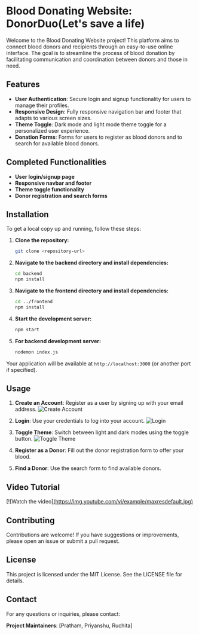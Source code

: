 # Blood Donating Website: DonorDuo(Let's save a life)

Welcome to the Blood Donating Website project! This platform aims to connect blood donors and recipients through an easy-to-use online interface. The goal is to streamline the process of blood donation by facilitating communication and coordination between donors and those in need.

## Features

- **User Authentication**: Secure login and signup functionality for users to manage their profiles.
- **Responsive Design**: Fully responsive navigation bar and footer that adapts to various screen sizes.
- **Theme Toggle**: Dark mode and light mode theme toggle for a personalized user experience.
- **Donation Forms**: Forms for users to register as blood donors and to search for available blood donors.

## Completed Functionalities

- **User login/signup page**
- **Responsive navbar and footer**
- **Theme toggle functionality**
- **Donor registration and search forms**

## Installation

To get a local copy up and running, follow these steps:

1. **Clone the repository:**
    ```sh
    git clone <repository-url>
    ```
2. **Navigate to the backend directory and install dependencies:**
    ```sh
    cd backend
    npm install
    ```
3. **Navigate to the frontend directory and install dependencies:**
    ```sh
    cd ../frontend
    npm install
    ```
4. **Start the development server:**
    ```sh
    npm start
    ```
5. **For backend development server:**
   ```sh
   nodemon index.js
   ```

Your application will be available at `http://localhost:3000` (or another port if specified).

## Usage

1. **Create an Account**: Register as a user by signing up with your email address.
    ![Create Account](https://github.com/user-attachments/assets/2d89281a-204b-4903-b007-1b5383cf19f8)

2. **Login**: Use your credentials to log into your account.
    ![Login](https://github.com/user-attachments/assets/17b9fce3-c575-4e39-82a0-6178c38768ed)

3. **Toggle Theme**: Switch between light and dark modes using the toggle button.
    ![Toggle Theme](https://github.com/user-attachments/assets/b9a4b9d9-7dc6-4e8f-9a4d-dfb699501949)

4. **Register as a Donor**: Fill out the donor registration form to offer your blood.

5. **Find a Donor**: Use the search form to find available donors.

## Video Tutorial

[![Watch the video][(https://img.youtube.com/vi/example/maxresdefault.jpg)](https://youtu.be/Rv7e4Uof5KQ?feature=shared)


## Contributing

Contributions are welcome! If you have suggestions or improvements, please open an issue or submit a pull request.

## License

This project is licensed under the MIT License. See the LICENSE file for details.

## Contact

For any questions or inquiries, please contact:

**Project Maintainers**: [Pratham, Priyanshu, Ruchita]
